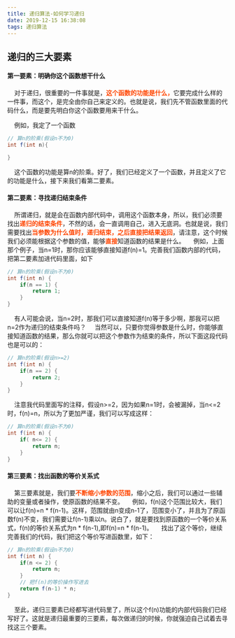 ```yaml
---
title: 递归算法-如何学习递归
date: 2019-12-15 16:38:08
tags: 递归算法
---
```

## 递归的三大要素 ##
#### 第一要素：明确你这个函数想干什么 ####
&nbsp;&nbsp;&nbsp;&nbsp;对于递归，很重要的一件事就是，<b style="color:orangered">这个函数的功能是什么，</b>它要完成什么样的一件事，而这个，是完全由你自己来定义的。也就是说，我们先不管函数里面的代码什么，而是要先明白你这个函数要用来干什么。
<!-- more -->
&nbsp;&nbsp;&nbsp;&nbsp;例如，我定了一个函数
```java
// 算n的阶乘(假设n不为0)
int f(int n){

}
```
&nbsp;&nbsp;&nbsp;&nbsp;这个函数的功能是算n的阶乘。好了，我们已经定义了一个函数，并且定义了它的功能是什么，接下来我们看第二要素。
#### 第二要素：寻找递归结束条件 ###
&nbsp;&nbsp;&nbsp;&nbsp;所谓递归，就是会在函数内部代码中，调用这个函数本身，所以，我们必须要找出<b style="color:orangered">递归的结束条件</b>，不然的话，会一直调用自己，进入无底洞。也就是说，我们需要找出<b style="color:orangered">当参数为什么值时，递归结束，之后直接把结果返回</b>，请注意，这个时候我们必须能根据这个参数的值，能够<b style="color:orangered">直接</b>知道函数的结果是什么。
&nbsp;&nbsp;&nbsp;&nbsp;例如，上面那个例子，当n=1时，那你应该能够直接知道f(n)=1。完善我们函数内部的代码，把第二要素加进代码里面，如下
```java
// 算n的阶乘(假设n不为0)
int f(int n) {
	if(n == 1) {
		return 1;
	}
}
```
&nbsp;&nbsp;&nbsp;&nbsp;有人可能会说，当n=2时，那我们可以直接知道f(n)等于多少啊，那我可以把n=2作为递归的结束条件吗？
&nbsp;&nbsp;&nbsp;&nbsp;当然可以，只要你觉得参数是什么时，你能够直接知道函数的结果，那么你就可以把这个参数作为结束的条件，所以下面这段代码也是可以的：
```java
// 算n的阶乘(假设n>=2)
int f(int n) {
	if(n == 2) {
		return 2;
	}
}
```
&nbsp;&nbsp;&nbsp;&nbsp;注意我代码里面写的注释，假设n>=2，因为如果n=1时，会被漏掉，当n<=2时，f(n)=n，所以为了更加严谨，我们可以写成这样：
```java
// 算n的阶乘(假设n不为0)
int f(int n) {
	if( n<= 2) {
		return n;
	}
}
```
#### 第三要素：找出函数的等价关系式 ####
&nbsp;&nbsp;&nbsp;&nbsp;第三要素就是，我们要<b style="color:orangered">不断缩小参数的范围</b>，缩小之后，我们可以通过一些辅助的变量或者操作，使原函数的结果不变。
&nbsp;&nbsp;&nbsp;&nbsp;例如，f(n)这个范围比较大，我们可以让f(n)=n \* f(n-1)。这样，范围就由n变成n-1了，范围变小了，并且为了原函数f(n)不变，我们需要让f(n-1)乘以n。说白了，就是要找到原函数的一个等价关系式，f(n)的等价关系式为n \* f(n-1),即f(n)=n \* f(n-1)。
&nbsp;&nbsp;&nbsp;&nbsp;找出了这个等价，继续完善我们的代码，我们把这个等价写进函数里，如下：
```java
// 算n的阶乘(假设n不为0)
int f(int n) {
	if(n <= 2) {
		return n;
	}
	// 把f(n)的等价操作写进去
	return f(n-1) * n;
}
```
&nbsp;&nbsp;&nbsp;&nbsp;至此，递归三要素已经都写进代码里了，所以这个f(n)功能的内部代码我们已经写好了。这就是递归最重要的三要素，每次做递归的时候，你就强迫自己试着去寻找这三个要素。